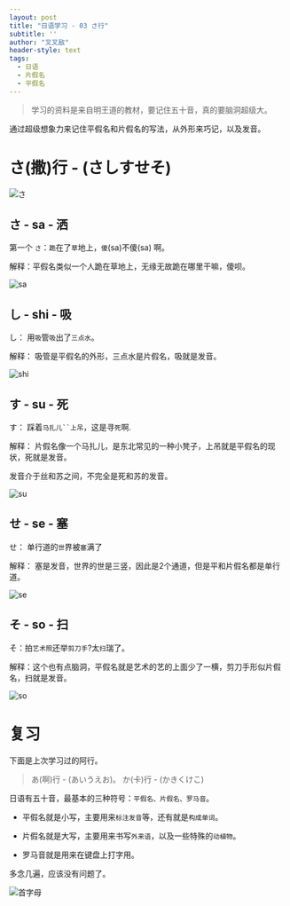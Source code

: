 ```yaml
---
layout: post
title: "日语学习 - 03 さ行"
subtitle: ''
author: "叉叉敌"
header-style: text
tags:
  - 日语
  - 片假名
  - 平假名
---
```




> 学习的资料是来自明王道的教材，要记住五十音，真的要脑洞超级大。


通过超级想象力来记住平假名和片假名的写法，从外形来巧记，以及发音。


# さ(撒)行 - (さしすせそ)



![さ](https://gitee.com/chasays/mdPic/raw/master/uPic/Xxyy1c.png)



## さ - sa - 洒

第一个 `さ`：`跪`在了`草`地上，`傻`(sa)不傻(sa) 啊。

解释：平假名类似一个人跪在草地上，无缘无故跪在哪里干嘛，傻呗。

![sa](https://gitee.com/chasays/mdPic/raw/master/uPic/tB7n8K.png)

## し - shi - 吸

し： 用`吸`管`吸`出了`三点水`。

解释： 吸管是平假名的外形，三点水是片假名，吸就是发音。

![shi](https://gitee.com/chasays/mdPic/raw/master/uPic/brUoT1.png)

## す - su - 死



す： 踩着`马扎儿``上吊`，这是寻`死`啊.

解释： 片假名像一个马扎儿，是东北常见的一种小凳子，上吊就是平假名的现状，死就是发音。

发音介于丝和苏之间，不完全是死和苏的发音。


![su](https://gitee.com/chasays/mdPic/raw/master/uPic/YuaOFT.png)

## せ - se - 塞

せ： 单行道的`世`界被`塞`满了

解释： 塞是发音，世界的世是三竖，因此是2个通道，但是平和片假名都是单行道。

![se](https://gitee.com/chasays/mdPic/raw/master/uPic/aCDq4u.png)

## そ - so - 扫

そ：拍`艺术照`还举`剪刀手`?太`扫`瑞了。

解释：这个也有点脑洞，平假名就是艺术的艺的上面少了一横，剪刀手形似片假名，扫就是发音。

![so](https://gitee.com/chasays/mdPic/raw/master/uPic/65Kwpj.png)

# 复习

下面是上次学习过的阿行。

> あ(啊)行 - (あいうえお)。
> か(卡)行 - (かきくけこ)

日语有五十音，最基本的三种符号：`平假名、片假名、罗马音`。

- 平假名就是小写，主要用来`标注发音`等，还有就是`构成单词`。

- 片假名就是大写，主要用来书写`外来语`，以及一些特殊的`动植物`。

- 罗马音就是用来在键盘上打字用。

多念几遍，应该没有问题了。

![首字母](https://gitee.com/chasays/mdPic/raw/master/uPic/lFDBT4.png)




